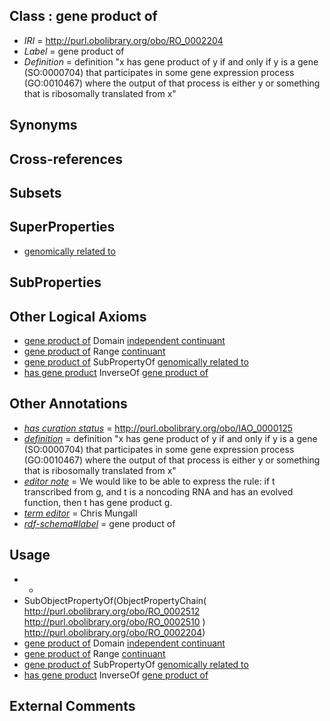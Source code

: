 
## Class : gene product of

 * *IRI* = http://purl.obolibrary.org/obo/RO_0002204
 * *Label* = gene product of
 * *Definition* = definition "x has gene product of y if and only if y is a gene (SO:0000704) that participates in some gene expression process (GO:0010467) where the output of that process is either y or something that is ribosomally translated from x"

## Synonyms


## Cross-references


## Subsets


## SuperProperties

 * [genomically related to](../../RO/30/RO_0002330.md)

## SubProperties


## Other Logical Axioms

 * [gene product of](../../RO/04/RO_0002204.md) Domain [independent continuant](../../BFO/04/BFO_0000004.md)
 * [gene product of](../../RO/04/RO_0002204.md) Range [continuant](../../BFO/02/BFO_0000002.md)
 * [gene product of](../../RO/04/RO_0002204.md) SubPropertyOf [genomically related to](../../RO/30/RO_0002330.md)
 * [has gene product](../../RO/05/RO_0002205.md) InverseOf [gene product of](../../RO/04/RO_0002204.md)

## Other Annotations

 * *[has curation status](../../IAO/14/IAO_0000114.md)* = http://purl.obolibrary.org/obo/IAO_0000125
 * *[definition](../../IAO/15/IAO_0000115.md)* = definition "x has gene product of y if and only if y is a gene (SO:0000704) that participates in some gene expression process (GO:0010467) where the output of that process is either y or something that is ribosomally translated from x"
 * *[editor note](../../IAO/16/IAO_0000116.md)* = We would like to be able to express the rule: if t transcribed from g, and t is a noncoding RNA and has an evolved function, then t has gene product g.
 * *[term editor](../../IAO/17/IAO_0000117.md)* = Chris Mungall
 * *[rdf-schema#label](../../el/rdf-schema#label.md)* = gene product of

## Usage

 * -
 * SubObjectPropertyOf(ObjectPropertyChain( <http://purl.obolibrary.org/obo/RO_0002512> <http://purl.obolibrary.org/obo/RO_0002510> ) <http://purl.obolibrary.org/obo/RO_0002204>)
 * [gene product of](../../RO/04/RO_0002204.md) Domain [independent continuant](../../BFO/04/BFO_0000004.md)
 * [gene product of](../../RO/04/RO_0002204.md) Range [continuant](../../BFO/02/BFO_0000002.md)
 * [gene product of](../../RO/04/RO_0002204.md) SubPropertyOf [genomically related to](../../RO/30/RO_0002330.md)
 * [has gene product](../../RO/05/RO_0002205.md) InverseOf [gene product of](../../RO/04/RO_0002204.md)

## External Comments

